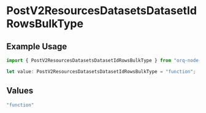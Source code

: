 # PostV2ResourcesDatasetsDatasetIdRowsBulkType

## Example Usage

```typescript
import { PostV2ResourcesDatasetsDatasetIdRowsBulkType } from "orq-node-client/models/operations";

let value: PostV2ResourcesDatasetsDatasetIdRowsBulkType = "function";
```

## Values

```typescript
"function"
```